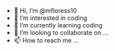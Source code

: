 - 👋 Hi, I’m @mfloress10
- 👀 I’m interested in coding
- 🌱 I’m currently learning coding 
- 💞️ I’m looking to collaborate on ...
- 📫 How to reach me ...

<!---
mfloress10/mfloress10 is a ✨ special ✨ repository because its `README.md` (this file) appears on your GitHub profile.
You can click the Preview link to take a look at your changes.
--->
